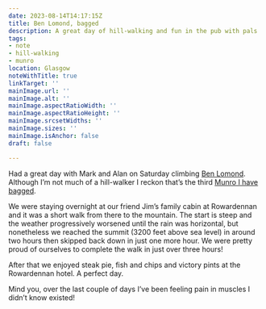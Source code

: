 ```yaml
---
date: 2023-08-14T14:17:15Z
title: Ben Lomond, bagged
description: A great day of hill-walking and fun in the pub with pals
tags:
- note
- hill-walking
- munro
location: Glasgow
noteWithTitle: true
linkTarget: ''
mainImage.url: ''
mainImage.alt: ''
mainImage.aspectRatioWidth: ''
mainImage.aspectRatioHeight: ''
mainImage.srcsetWidths: ''
mainImage.sizes: ''
mainImage.isAnchor: false
draft: false

---
```

Had a great day with Mark and Alan on Saturday climbing [Ben Lomond](https://www.walkhighlands.co.uk/lochlomond/ben-lomond.shtml). Although I’m not much of a hill-walker I reckon that’s the third [Munro I have bagged](https://www.visitscotland.com/things-to-do/outdoor-activities/walking/mountains-hills/munro-bagging).

We were staying overnight at our friend Jim’s family cabin at Rowardennan and it was a short walk from there to the mountain. The start is steep and the weather progressively worsened until the rain was horizontal, but nonetheless we reached the summit (3200 feet above sea level) in around two hours then skipped back down in just one more hour. We were pretty proud of ourselves to complete the walk in just over three hours!

After that we enjoyed steak pie, fish and chips and victory pints at the Rowardennan hotel. A perfect day. 

Mind you, over the last couple of days I’ve been feeling pain in muscles I didn’t know existed!
